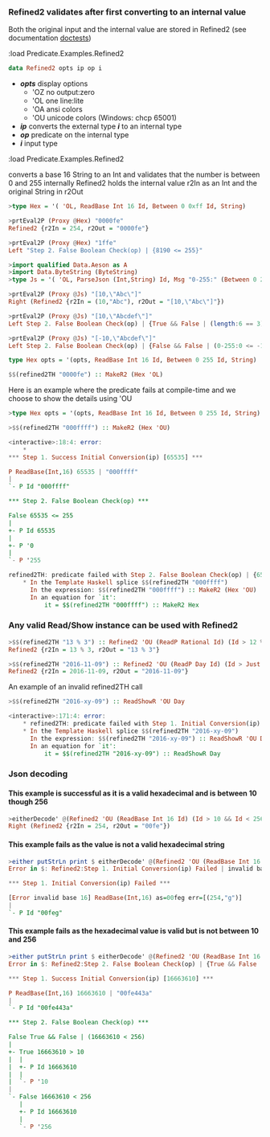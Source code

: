 ### Refined2 validates after first converting to an internal value
Both the original input and the internal value are stored in Refined2
(see documentation [doctests](src/Predicate/Refined2.hs))

:load Predicate.Examples.Refined2

```haskell
data Refined2 opts ip op i
```
* **_opts_** display options
  * 'OZ no output:zero
  * 'OL one line:lite
  * 'OA ansi colors
  * 'OU unicode colors (Windows: chcp 65001)
* **_ip_** converts the external type **_i_** to an internal type
* **_op_** predicate on the internal type
* **_i_** input type

:load Predicate.Examples.Refined2


converts a base 16 String to an Int and validates that the number is between 0 and 255
internally Refined2 holds the internal value r2In as an Int and the original String in r2Out

```haskell
>type Hex = '( 'OL, ReadBase Int 16 Id, Between 0 0xff Id, String)

>prtEval2P (Proxy @Hex) "0000fe"
Refined2 {r2In = 254, r2Out = "0000fe"}

>prtEval2P (Proxy @Hex) "1ffe"
Left "Step 2. False Boolean Check(op) | {8190 <= 255}"

>import qualified Data.Aeson as A
>import Data.ByteString (ByteString)
>type Js = '( 'OL, ParseJson (Int,String) Id, Msg "0-255:" (Between 0 255 (Fst Id)) && Msg "length:" (Length (Snd Id) == 3), ByteString)

>prtEval2P (Proxy @Js) "[10,\"Abc\"]"
Right (Refined2 {r2In = (10,"Abc"), r2Out = "[10,\"Abc\"]"})

>prtEval2P (Proxy @Js) "[10,\"Abcdef\"]"
Left Step 2. False Boolean Check(op) | {True && False | (length:6 == 3)}

>prtEval2P (Proxy @Js) "[-10,\"Abcdef\"]"
Left Step 2. False Boolean Check(op) | {False && False | (0-255:0 <= -10) && (length:6 == 3)}
```

```haskell
type Hex opts = '(opts, ReadBase Int 16 Id, Between 0 255 Id, String)

$$(refined2TH "0000fe") :: MakeR2 (Hex 'OL)
```

Here is an example where the predicate fails at compile-time and we choose to show the details using 'OU
```haskell
>type Hex opts = '(opts, ReadBase Int 16 Id, Between 0 255 Id, String)

>$$(refined2TH "000ffff") :: MakeR2 (Hex 'OU)

<interactive>:18:4: error:
    *
*** Step 1. Success Initial Conversion(ip) [65535] ***

P ReadBase(Int,16) 65535 | "000ffff"
|
`- P Id "000ffff"

*** Step 2. False Boolean Check(op) ***

False 65535 <= 255
|
+- P Id 65535
|
+- P '0
|
`- P '255

refined2TH: predicate failed with Step 2. False Boolean Check(op) | {65535 <= 255}
    * In the Template Haskell splice $$(refined2TH "000ffff")
      In the expression: $$(refined2TH "000ffff") :: MakeR2 (Hex 'OU)
      In an equation for `it':
          it = $$(refined2TH "000ffff") :: MakeR2 Hex
```

### Any valid Read/Show instance can be used with Refined2
```haskell
>$$(refined2TH "13 % 3") :: Refined2 'OU (ReadP Rational Id) (Id > 12 % 4) String
Refined2 {r2In = 13 % 3, r2Out = "13 % 3"}

>$$(refined2TH "2016-11-09") :: Refined2 'OU (ReadP Day Id) (Id > Just (MkDay '(2012,1,1))) String
Refined2 {r2In = 2016-11-09, r2Out = "2016-11-09"}
```

An example of an invalid refined2TH call
```haskell
>$$(refined2TH "2016-xy-09") :: ReadShowR 'OU Day

<interactive>:171:4: error:
    * refined2TH: predicate failed with Step 1. Initial Conversion(ip) Failed | ReadP Day (2016-xy-09) failed
    * In the Template Haskell splice $$(refined2TH "2016-xy-09")
      In the expression: $$(refined2TH "2016-xy-09") :: ReadShowR 'OU Day
      In an equation for `it':
          it = $$(refined2TH "2016-xy-09") :: ReadShowR Day
```

### Json decoding

#### This example is successful as it is a valid hexadecimal and is between 10 though 256
```haskell
>eitherDecode' @(Refined2 'OU (ReadBase Int 16 Id) (Id > 10 && Id < 256) String) "\"00fe\""
Right (Refined2 {r2In = 254, r2Out = "00fe"})
```

#### This example fails as the value is not a valid hexadecimal string
```haskell
>either putStrLn print $ eitherDecode' @(Refined2 'OU (ReadBase Int 16 Id) 'True String) "\"00feg\""
Error in $: Refined2:Step 1. Initial Conversion(ip) Failed | invalid base 16

*** Step 1. Initial Conversion(ip) Failed ***

[Error invalid base 16] ReadBase(Int,16) as=00feg err=[(254,"g")]
|
`- P Id "00feg"

```

#### This example fails as the hexadecimal value is valid but is not between 10 and 256

```haskell
>either putStrLn print $ eitherDecode' @(Refined2 'OU (ReadBase Int 16 Id) (Id > 10 && Id < 256) (ShowP Id) String) "\"00fe443a\""
Error in $: Refined2:Step 2. False Boolean Check(op) | {True && False | (16663610 < 256)}

*** Step 1. Success Initial Conversion(ip) [16663610] ***

P ReadBase(Int,16) 16663610 | "00fe443a"
|
`- P Id "00fe443a"

*** Step 2. False Boolean Check(op) ***

False True && False | (16663610 < 256)
|
+- True 16663610 > 10
|  |
|  +- P Id 16663610
|  |
|  `- P '10
|
`- False 16663610 < 256
   |
   +- P Id 16663610
   |
   `- P '256
```

